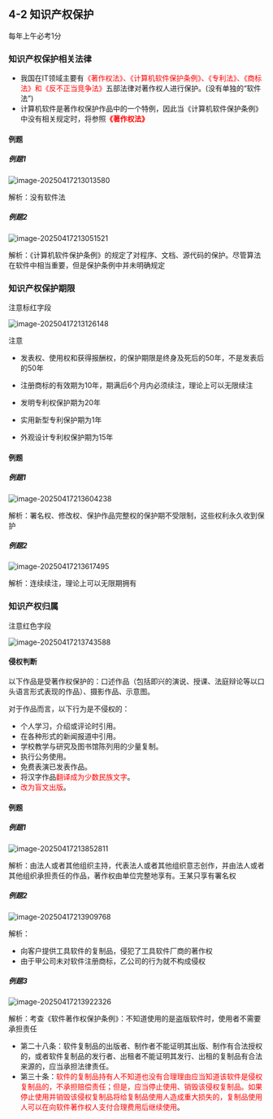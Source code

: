 ## 4-2 知识产权保护

每年上午必考1分

### 知识产权保护相关法律

- 我国在IT领域主要有<font color="red">《著作权法》、《计算机软件保护条例》、《专利法》、《商标法》和《反不正当竞争法》</font>五部法律对著作权人进行保护。(没有单独的“软件法”)
- 计算机软件是著作权保护作品中的一个特例，因此当《计算机软件保护条例》中没有相关规定时，将参照<font color="red">**《著作权法》**</font>

#### 例题

##### 例题1

![image-20250417213013580](https://img.yatjay.top/md/20250417213013623.png)

解析：没有软件法

##### 例题2

![image-20250417213051521](https://img.yatjay.top/md/20250417213051556.png)

解析：《计算机软件保护条例》的规定了对程序、文档、源代码的保护。尽管算法在软件中相当重要，但是保护条例中并未明确规定

### 知识产权保护期限

注意标红字段

![image-20250417213126148](https://img.yatjay.top/md/20250417213126205.png)

注意

- 发表权、使用权和获得报酬权，的保护期限是终身及死后的50年，不是发表后的50年

- 注册商标的有效期为10年，期满后6个月内必须续注，理论上可以无限续注
- 发明专利权保护期为20年
- 实用新型专利保护期为1年
- 外观设计专利权保护期为15年

#### 例题

##### 例题1

![image-20250417213604238](https://img.yatjay.top/md/20250417213604283.png)

解析：署名权、修改权、保护作品完整权的保护期不受限制，这些权利永久收到保护

##### 例题2

![image-20250417213617495](https://img.yatjay.top/md/20250417213617530.png)

解析：连续续注，理论上可以无限期拥有

### 知识产权归属

注意红色字段

![image-20250417213743588](https://img.yatjay.top/md/20250417213743640.png)

#### 侵权判断

以下作品是受著作权保护的：口述作品（包括即兴的演说、授课、法庭辩论等以口头语言形式表现的作品）、摄影作品、示意图。

对于作品而言，以下行为是不侵权的：

- 个人学习，介绍或评论时引用。
- 在各种形式的新闻报道中引用。
- 学校教学与研究及图书馆陈列用的少量复制。
- 执行公务使用。
- 免费表演已发表作品。
- 将汉字作品<font color="red">翻译成为少数民族文字</font>。
- <font color="red">改为盲文出版</font>。

#### 例题

##### 例题1

![image-20250417213852811](https://img.yatjay.top/md/20250417213852848.png)

解析：由法人或者其他组织主持，代表法人或者其他组织意志创作，并由法人或者其他组织承担责任的作品，著作权由单位完整地享有。王某只享有署名权

##### 例题2

![image-20250417213909768](https://img.yatjay.top/md/20250417213909813.png)

解析：

- 向客户提供工具软件的复制品，侵犯了工具软件厂商的著作权
- 由于甲公司未对软件注册商标，乙公司的行为就不构成侵权

##### 例题3

![image-20250417213922326](https://img.yatjay.top/md/20250417213922383.png)

解析：考查《软件著作权保护条例》：不知道使用的是盗版软件时，使用者不需要承担责任

- 第二十八条：软件复制品的出版者、制作者不能证明其出版、制作有合法授权的，或者软件复制品的发行者、出租者不能证明其发行、出租的复制品有合法来源的，应当承担法律责任。
- 第三十条：<font color="red">软件的复制品持有人不知道也没有合理理由应当知道该软件是侵权复制品的，不承担赔偿责任；但是，应当停止使用、销毁该侵权复制品。如果停止使用并销毁该侵权复制品将给复制品使用人造成重大损失的，复制品使用人可以在向软件著作权人支付合理费用后继续使用</font>。